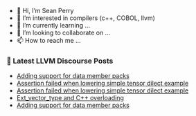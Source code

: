 - 👋 Hi, I’m Sean Perry
- 👀 I’m interested in compilers (c++, COBOL, llvm)
- 🌱 I’m currently learning ...
- 💞️ I’m looking to collaborate on ...
- 📫 How to reach me ...

<!---
s66perry/s66perry is a ✨ special ✨ repository because its `README.md` (this file) appears on your GitHub profile.
You can click the Preview link to take a look at your changes.
--->
### 📕 Latest LLVM Discourse Posts

<!-- DISCOURSE-LLVM:START -->
- [Adding support for data member packs](https://discourse.llvm.org/t/adding-support-for-data-member-packs/71333#post_4)
- [Assertion failed when lowering simple tensor dilect example](https://discourse.llvm.org/t/assertion-failed-when-lowering-simple-tensor-dilect-example/71336#post_2)
- [Assertion failed when lowering simple tensor dilect example](https://discourse.llvm.org/t/assertion-failed-when-lowering-simple-tensor-dilect-example/71336#post_1)
- [Ext_vector_type and C++ overloading](https://discourse.llvm.org/t/ext-vector-type-and-c-overloading/71274#post_3)
- [Adding support for data member packs](https://discourse.llvm.org/t/adding-support-for-data-member-packs/71333#post_3)
<!-- DISCOURSE-LLVM:END -->
